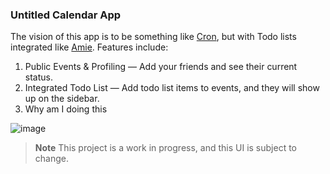 ### Untitled Calendar App
The vision of this app is to be something like [Cron](cron.com), but with Todo lists integrated like [Amie](amie.so). Features include:

1. Public Events & Profiling — Add your friends and see their current status.
2. Integrated Todo List — Add todo list items to events, and they will show up on the sidebar.
3. Why am I doing this

![image](https://user-images.githubusercontent.com/96787824/235298006-2e6a938f-3c66-4623-b9d4-2c3697b72b5c.png)

> **Note** This project is a work in progress, and this UI is subject to change.